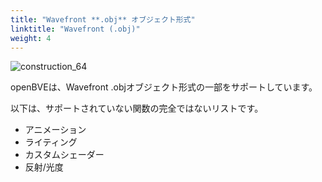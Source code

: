 ```yaml
---
title: "Wavefront **.obj** オブジェクト形式"
linktitle: "Wavefront (.obj)"
weight: 4
---
```


![construction_64](/images/construction_64.png)

openBVEは、Wavefront .objオブジェクト形式の一部をサポートしています。

以下は、サポートされていない関数の完全ではないリストです。

- アニメーション
- ライティング
- カスタムシェーダー
- 反射/光度